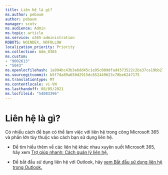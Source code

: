 ```yaml
---
title: Liên hệ là gì?
ms.author: pebaum
author: pebaum
manager: scotv
ms.audience: Admin
ms.topic: article
ms.service: o365-administration
ROBOTS: NOINDEX, NOFOLLOW
localization_priority: Priority
ms.collection: Adm_O365
ms.custom:
- "9002613"
- "5043"
ms.openlocfilehash: 1a994bc43b3e6dd45c1e95c009dfad4373522c2ba37ce19bb270922e155c85b5
ms.sourcegitcommit: b5f7da89a650d2915dc652449623c78be6247175
ms.translationtype: MT
ms.contentlocale: vi-VN
ms.lasthandoff: 08/05/2021
ms.locfileid: "54083396"
---
```

# <a name="what-are-contacts"></a>Liên hệ là gì?

Có nhiều cách để bạn có thể làm việc với liên hệ trong công Microsoft 365 và phần lớn tùy thuộc vào cách bạn sử dụng liên hệ.

- Để tìm hiểu thêm về các liên hệ khác nhau xuyên suốt Microsoft 365, hãy xem [Trợ giúp nhanh: Cách quản lý liên hệ.](https://docs.microsoft.com/microsoft-365/admin/misc/ways-to-manage-contacts?view=o365-worldwide)

- Để bắt đầu sử dụng liên hệ với Outlook, hãy [xem Bắt đầu sử dụng liên hệ trong Outlook.](https://support.office.com/article/using-contacts-people-in-outlook-on-the-web-1e3438c7-26b2-420c-87de-3cea9d31b5cb?WT.mc_id=365AdminCSH&ui=en-US&rs=en-US&ad=US)
